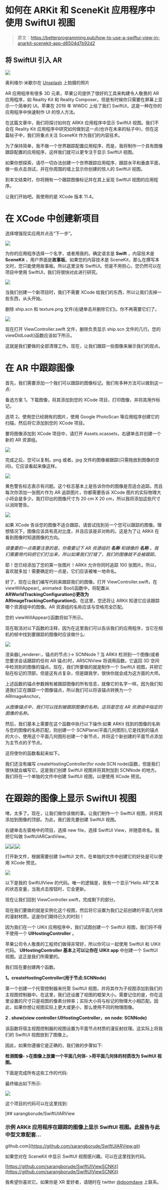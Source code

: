 # 如何在 ARKit 和 SceneKit 应用程序中使用 SwiftUI 视图

> 原文：<https://betterprogramming.pub/how-to-use-a-swiftui-view-in-anarkit-scenekit-app-d6504d7b92d2>

## 将 SwiftUI 引入 AR

![](img/b1970a2e59452dfc24da06fb05637476.png)

奥利维尔·米歇尔在 [Unsplash](https://unsplash.com/s/photos/reality?utm_source=unsplash&utm_medium=referral&utm_content=creditCopyText) 上拍摄的照片

AR 应用程序有很多 3D 元素，苹果公司提供了很好的工具来构建令人敬畏的 AR 应用程序，如 Reality Kit 和 Reality Composer。但是有时候你只需要在屏幕上显示一个简单的 UI。苹果在 2019 年 WWDC 上给了我们 SwiftUI，这是一种在你的应用程序中快速制作 UI 的惊人方法。

在这篇文章中，我们将探讨如何在 ARKit 应用程序中显示 SwiftUI 视图。我们不会在 Reality Kit 应用程序中研究如何做到这一点(也许在未来的帖子中)，但在这篇帖子中，我们将重点关注 SceneKit 作为我们的内容技术。

为了保持简单，我不做一个世界跟踪配置应用程序，而是，我将制作一个具有图像跟踪配置的应用程序，这样我们就可以更专注于显示 SwiftUI 视图。

如果你想探索，请尽一切办法创建一个世界跟踪应用程序，跟踪水平和垂直平面，做一些点击测试，并在你周围的墙上显示你创建的惊人的 SwiftUI 视图。

到本文结束时，你将拥有一个跟踪图像标记并在其上呈现 SwiftUI 视图的应用程序。

让我们开始吧。我使用的是 XCode 版本 11.4。

# 在 XCode 中创建新项目

选择增强现实应用并点击“下一步”。

![](img/93132242bbf0ec64ac5b0cf7bb52b531.png)

为你的应用程序选择一个名字，或者用我的。确定语言是 **Swift** ，内容技术是 **SceneKit** ，用户界面是**故事板**。如果您的内容技术是 SceneKit，那么在撰写本文时，您只能使用故事板。所以这里没有 SwiftUI。但是不用担心，您仍然可以在项目中使用 SwiftUI，我们将很快对此进行研究。

![](img/e4b4bcaece2d598f95c9c5d31e98aeb6.png)

当我们创建一个新项目时，我们不需要 XCode 给我们的东西，所以让我们去掉一些东西，从头开始。

删除 ship.scn 和 texture.png 文件(右键单击并删除它们)。你不再需要它们了。

![](img/f2043f8771aa3ced95a4ac16db556c28.png)

现在打开 ViewController.swift 文件，删除负责显示 ship.scn 文件的几行。您的 viewDidLoad()函数应该如下所示。

这就是我们要做的全部清理工作。现在，让我们跟踪一些图像来展示我们的观点。

# 在 AR 中跟踪图像

首先，我们需要添加一个我们可以跟踪的图像标记。我们有多种方法可以做到这一点:

备选方案 1。下载图像，将其添加到您的 XCode 项目，打印图像，并将其用作标记。

选项 2。使用您已经拥有的图片，使用 Google PhotoScan 等应用程序创建它的扫描，然后将它添加到您的 XCode 项目。

要将图像添加到 XCode 项目中，请打开 Assets.xcassets，右键单击并创建一个新的 AR 资源组。

![](img/3cf502ad001bd0cb4a598b710b222041.png)

完成之后，您可以复制。png 或者。jpg 文件的图像被跟踪(只需拖放到图像的空间)。它应该看起来像这样。

![](img/ce2394d8be924a363d0913d5a9b34cd0.png)

黄色警告标志表示有问题。这个标志基本上是告诉你你的图像是否适合追踪。而且每次你添加一张图片作为 AR 追踪图片，你都需要告诉 XCode 图片的实际物理大小将会是多少。我打印出的图像尺寸为 20 cm X 20 cm，所以我将添加这些尺寸以消除警告。

![](img/7f54c3916d0e929091ac114bd5b611db.png)

如果 XCode 告诉您的图像不适合跟踪，请尝试找到另一个您可以跟踪的图像。理想情况下，图像应该具有高对比度，并且应该是非对称的。这是为了让 ARKit 在看到图像时知道图像的方向。

*很重要的一点需要注意的是，你需要记下 AR 资源组的* ***名称*** *和镜像的* ***名称*** *。我们需要用代码把它们打出来，所以如果我们打错了，我们的图像就不会被跟踪。*

耶！您已经添加了您的第一张图片！ARKit 允许你同时追踪 100 张图片。所以，喜欢就多加！需要确定的一点是，它们应该被唯一地命名。

好了，现在让我们编写代码来跟踪我们的图像。打开 ViewController.swift，在 viewWillAppear(_ animated: Bool)函数中，将配置从**ARWorldTrackingConfiguration()**更改为**ARImageTrackingConfiguration()**。在这里，您还将让 ARKit 知道它应该跟踪哪个资源组中的图像。AR 资源组的名称应该与空格完全匹配。

您的 viewWillAppear()函数将如下所示。

现在取消对以下函数的注释，因为在这里我们可以告诉我们的应用程序，当它在相机的帧中找到要跟踪的图像时应该做什么:

![](img/f905d280299319346c53ec9275db7313.png)

渲染器(_renderer:，锚点的节点:)-> SCNNode？当 ARKit 检测到一个图像(或者您要求会话跟踪的任何 AR 锚点)时，ARSCNView 将调用函数。它返回 3D 空间中检测到的图像的锚点。现在，我们所要做的就是制作一个 SwiftUI 视图，并把它贴在标记的顶部，但是这有点复杂，但是跟我学，很快你就会成为这方面的大师。

上述函数的锚点参数拥有被跟踪图像的所有信息，就像它的名字一样。因为我们知道我们正在跟踪一个图像锚点，所以我们可以将该锚点转换为一个 ARImageAnchor。

*从图像锚点中，我们可以找到被跟踪图像的名称。这将是您在 AR 资源组中指定的图像的名称。*

然后，我们基本上需要在这个函数中执行以下操作:如果 ARKit 找到的图像的名称与您的图像的名称匹配，则创建一个 SCNPlane(平面几何图形),它是找到的锚点的大小，使用这个平面几何图形创建一个新节点，并将这个新创建的平面节点添加为主节点的子节点。

这将使你的函数看起来如下。

我们还没有编写 createHostingController(for node:SCN node)函数，但是我们很快就会编写它。这是我们创建 SwiftUI 视图并将其附加到 SCNNode 的地方。我们将在一个单独的文件中创建 SwiftUI 视图，以便使用 XCode 预览。

# 在跟踪的图像上显示 SwiftUI 视图

唷，太多了。现在，让我们做你该做的事。让我们制作一个 SwiftUI 视图，并将其添加到图像的顶部。为此，我们首先要创建 SwiftUI 视图。

右键单击左窗格中的项目，选择 new file，选择 SwiftUI View，并随意命名。我把它叫做 SwiftUIARCardView。

![](img/c0977db10e767f0e763f81508b2caf3a.png)![](img/8bfa74f02f1d17605405bcad902aaac6.png)![](img/06375c2b342e2527dba02972bf72aeb5.png)

打开新文件，根据需要创建 SwiftUI 文件。在单独的文件中创建它的好处是可以使用 XCode 预览。

![](img/ddf06ce878bc8203a4698a0020fb5e02.png)

以下是我的 SwiftUIView 的代码。唯一的逻辑是，我有一个显示“Hello AR”文本的状态变量，当我点击按钮时，它会更新。

现在让我们回到 ViewController.swift，完成剩下的部分。

现在我们要做的就是实例化这个视图，然后将它设置为我们之前创建的平面几何体的漫射材质。这是你们期待已久的时刻！

因为我们在一个 UIKit 应用程序中，我们试图创建一个 SwiftUI 视图，我们将不得不使用一个 **UIHostingController** 。

苹果公司令人敬畏的工程师们做得非常好，所以你可以一起使用 SwiftUI 和 UIKit 代码。 **UIHostingController 基本上可以让你在 UIKit app** 中创建一个 SwiftUI 视图。这正是我们所需要的。

我们现在要创建两个函数。

**1。createHostingController(用于节点:SCNNode)**

第一个创建一个托管控制器来托管 SwiftUI 视图，并将其作为子视图添加到我们的主视图控制器中。在这里，我们还设置了视图的框架大小。需要记住的是，你在这里设置的尺寸只是视图的像素分辨率；实际大小将与标记的物理大小相匹配。因此，如果你想让视图实际上更大或更小，那么使用不同的物理图像。

**2 . show(view controller:UIHostingController<SwiftUICardView>，on node: SCNNode)**

该函数将宿主视图控制器的视图设置为平面节点材质的漫反射纹理。这实际上将我们的 SwiftUI 视图放到了图像上。

因此，如果你遵循它是正确的，我们做的步骤如下:

**检测图像- >在图像上放置一个平面几何体- >将平面几何体的材质改为 SwiftUI 视图。**

下面是完成所有这些工作的代码:

最终输出如下所示:

![](img/c32a17d6b4bdc1a6d59a07416f3f35f0.png)

这个项目的代码可以在这里找到:

[](https://github.com/sarangborude/SwiftUIARView.git) [## sarangborude/SwiftUIARView

### 示例 ARKit 应用程序在跟踪的图像上显示 SwiftUI 视图。此报告与此中型文章配套…

github.com](https://github.com/sarangborude/SwiftUIARView.git) 

如果您对在 SceneKit 中显示 SwiftUI 视图感兴趣。可以在这里找到代码。

[https://github.com/sarangborude/SwiftUIViewSCNKit](https://github.com/sarangborude/SwiftUIViewSCNKit)

我希望你喜欢它。如果你是 XR 爱好者，请随时在 twitter [@doomdave](https://twitter.com/doomdave) 上联系。